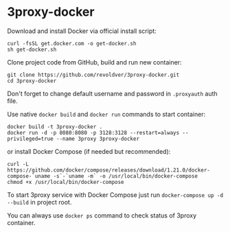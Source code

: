 # 3proxy-docker
Download and install Docker via official install script:
```
curl -fsSL get.docker.com -o get-docker.sh
sh get-docker.sh
```
Clone project code from GitHub, build and run new container:
```
git clone https://github.com/revoldver/3proxy-docker.git
cd 3proxy-docker
```
Don't forget to change default username and password in ```.proxyauth``` auth file.

Use native ```docker build``` and ```docker run``` commands to start container: 
```
docker build -t 3proxy-docker . 
docker run -d -p 8080:8080 -p 3128:3128 --restart=always --privileged=true --name 3proxy 3proxy-docker
```
or install Docker Compose (if needed but recommended):
```
curl -L https://github.com/docker/compose/releases/download/1.21.0/docker-compose-`uname -s`-`uname -m` -o /usr/local/bin/docker-compose
chmod +x /usr/local/bin/docker-compose
```
To start 3proxy service with Docker Compose just run ```docker-compose up -d --build``` in project root.

You can always use ```docker ps``` command to check status of 3proxy container.
